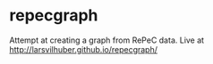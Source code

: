 repecgraph
==========

Attempt at creating a graph from RePeC data. Live at http://larsvilhuber.github.io/repecgraph/
